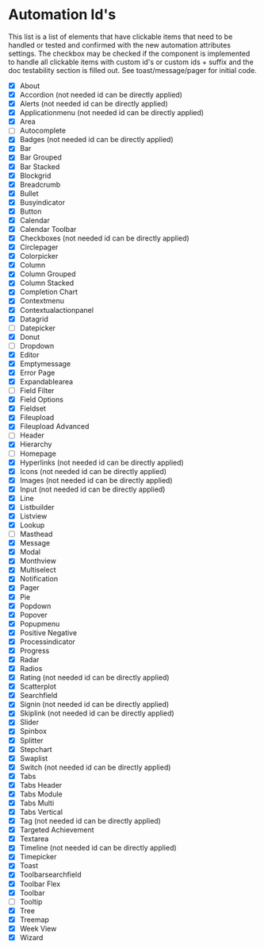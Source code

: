 # Automation Id's

This list is a list of elements that have clickable items that need to be handled or tested and confirmed with the new automation attributes settings. The checkbox may be checked if the component is implemented to handle all clickable items with custom id's or custom ids + suffix and the doc testability section is filled out. See toast/message/pager for initial code.

- [x] About
- [x] Accordion (not needed id can be directly applied)
- [x] Alerts (not needed id can be directly applied)
- [x] Applicationmenu (not needed id can be directly applied)
- [x] Area
- [ ] Autocomplete
- [x] Badges (not needed id can be directly applied)
- [x] Bar
- [x] Bar Grouped
- [x] Bar Stacked
- [x] Blockgrid
- [x] Breadcrumb
- [x] Bullet
- [x] Busyindicator
- [x] Button
- [x] Calendar
- [x] Calendar Toolbar
- [x] Checkboxes (not needed id can be directly applied)
- [x] Circlepager
- [x] Colorpicker
- [x] Column
- [x] Column Grouped
- [x] Column Stacked
- [x] Completion Chart
- [x] Contextmenu
- [x] Contextualactionpanel
- [x] Datagrid
- [ ] Datepicker
- [x] Donut
- [ ] Dropdown
- [x] Editor
- [x] Emptymessage
- [x] Error Page
- [x] Expandablearea
- [ ] Field Filter
- [x] Field Options
- [x] Fieldset
- [x] Fileupload
- [x] Fileupload Advanced
- [ ] Header
- [x] Hierarchy
- [ ] Homepage
- [x] Hyperlinks (not needed id can be directly applied)
- [x] Icons (not needed id can be directly applied)
- [x] Images (not needed id can be directly applied)
- [x] Input (not needed id can be directly applied)
- [x] Line
- [x] Listbuilder
- [x] Listview
- [x] Lookup
- [ ] Masthead
- [x] Message
- [x] Modal
- [x] Monthview
- [x] Multiselect
- [x] Notification
- [x] Pager
- [x] Pie
- [x] Popdown
- [x] Popover
- [x] Popupmenu
- [x] Positive Negative
- [x] Processindicator
- [x] Progress
- [x] Radar
- [x] Radios
- [x] Rating (not needed id can be directly applied)
- [x] Scatterplot
- [x] Searchfield
- [x] Signin (not needed id can be directly applied)
- [x] Skiplink (not needed id can be directly applied)
- [x] Slider
- [x] Spinbox
- [x] Splitter
- [x] Stepchart
- [x] Swaplist
- [x] Switch (not needed id can be directly applied)
- [x] Tabs
- [x] Tabs Header
- [x] Tabs Module
- [x] Tabs Multi
- [x] Tabs Vertical
- [x] Tag (not needed id can be directly applied)
- [x] Targeted Achievement
- [x] Textarea
- [x] Timeline (not needed id can be directly applied)
- [x] Timepicker
- [x] Toast
- [x] Toolbarsearchfield
- [x] Toolbar Flex
- [x] Toolbar
- [ ] Tooltip
- [x] Tree
- [x] Treemap
- [x] Week View
- [x] Wizard
